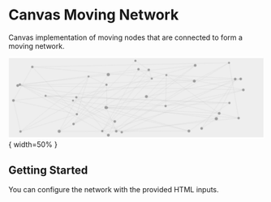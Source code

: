 # Canvas Moving Network

Canvas implementation of moving nodes that are connected to form a moving network.

![canvas-moving-network](img/moving_net.png?raw=true "Canvas Moving Network"){ width=50% }

## Getting Started
You can configure the network with the provided HTML inputs.


